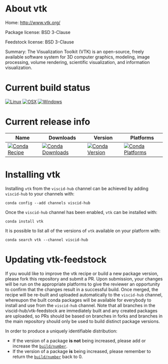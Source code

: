 About vtk
=========

Home: http://www.vtk.org/

Package license: BSD 3-Clause

Feedstock license: BSD 3-Clause

Summary: The Visualization Toolkit (VTK) is an open-source, freely available software system for 3D computer graphics, modeling, image processing, volume rendering, scientific visualization, and information visualization.




Current build status
====================

[![Linux](https://img.shields.io/circleci/project/github/viscid-hub/vtk-feedstock/master.svg?label=Linux)](https://circleci.com/gh/viscid-hub/vtk-feedstock)
[![OSX](https://img.shields.io/travis/viscid-hub/vtk-feedstock/master.svg?label=macOS)](https://travis-ci.org/viscid-hub/vtk-feedstock)
[![Windows](https://img.shields.io/appveyor/ci/viscid-hub/vtk-feedstock/master.svg?label=Windows)](https://ci.appveyor.com/project/viscid-hub/vtk-feedstock/branch/master)

Current release info
====================

| Name | Downloads | Version | Platforms |
| --- | --- | --- | --- |
| [![Conda Recipe](https://img.shields.io/badge/recipe-vtk-green.svg)](https://anaconda.org/viscid-hub/vtk) | [![Conda Downloads](https://img.shields.io/conda/dn/viscid-hub/vtk.svg)](https://anaconda.org/viscid-hub/vtk) | [![Conda Version](https://img.shields.io/conda/vn/viscid-hub/vtk.svg)](https://anaconda.org/viscid-hub/vtk) | [![Conda Platforms](https://img.shields.io/conda/pn/viscid-hub/vtk.svg)](https://anaconda.org/viscid-hub/vtk) |

Installing vtk
==============

Installing `vtk` from the `viscid-hub` channel can be achieved by adding `viscid-hub` to your channels with:

```
conda config --add channels viscid-hub
```

Once the `viscid-hub` channel has been enabled, `vtk` can be installed with:

```
conda install vtk
```

It is possible to list all of the versions of `vtk` available on your platform with:

```
conda search vtk --channel viscid-hub
```




Updating vtk-feedstock
======================

If you would like to improve the vtk recipe or build a new
package version, please fork this repository and submit a PR. Upon submission,
your changes will be run on the appropriate platforms to give the reviewer an
opportunity to confirm that the changes result in a successful build. Once
merged, the recipe will be re-built and uploaded automatically to the
`viscid-hub` channel, whereupon the built conda packages will be available for
everybody to install and use from the `viscid-hub` channel.
Note that all branches in the viscid-hub/vtk-feedstock are
immediately built and any created packages are uploaded, so PRs should be based
on branches in forks and branches in the main repository should only be used to
build distinct package versions.

In order to produce a uniquely identifiable distribution:
 * If the version of a package **is not** being increased, please add or increase
   the [``build/number``](https://conda.io/docs/user-guide/tasks/build-packages/define-metadata.html#build-number-and-string).
 * If the version of a package **is** being increased, please remember to return
   the [``build/number``](https://conda.io/docs/user-guide/tasks/build-packages/define-metadata.html#build-number-and-string)
   back to 0.
